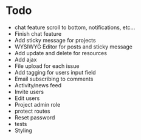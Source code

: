 # Todo

- chat feature scroll to bottom, notifications, etc...
- Finish chat feature
- Add sticky message for projects
- WYSIWYG Editor for posts and sticky message
- Add update and delete for resources
- Add ajax
- File upload for each issue
- Add tagging for users input field
- Email subscribing to comments
- Activity/news feed
- Invite users
- Edit users
- Project admin role
- protect routes
- Reset password
- tests
- Styling
